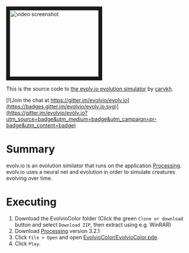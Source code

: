<a href="http://www.youtube.com/watch?feature=player_embedded&v=OLnv8QaEDL0
" target="_blank"><img src="http://img.youtube.com/vi/OLnv8QaEDL0/0.jpg" 
alt="video screenshot" width="240" height="180" border="10" /></a>

This is the source code to [the evolv.io evolution simulator](https://www.youtube.com/watch?v=OLnv8QaEDL0) by [carykh](https://www.youtube.com/user/carykh).

[![Join the chat at https://gitter.im/evolvio/evolv.io](https://badges.gitter.im/evolvio/evolv.io.svg)](https://gitter.im/evolvio/evolv.io?utm_source=badge&utm_medium=badge&utm_campaign=pr-badge&utm_content=badge)

# Summary

evolv\.io is an evolution similator that runs on the application [Processing](https://www.processing.org).
evolv\.io uses a neural net and evolution in order to simulate creatures evolving over time.

# Executing

1. Download the EvolvioColor folder (Click the green `Clone or download` button and select `Download ZIP`, then extract using e.g. WinRAR)
2. Download [Processing](https://www.processing.org) version 3.2.1
3. Click `File > Open` and open [EvolvioColor/EvolvioColor.pde](EvolvioColor/EvolvioColor.pde).
4. Click `Play`.
